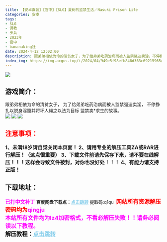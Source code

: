 ```yaml
---
title: 【安卓直装】【官中】【SLG】夏树的监禁生活／Nasuki Prison Life
categories: 安卓
tags:
- SLG
- 调教
- 步兵
- 2023年
- 官中
- bananaking社
date: 2024-4-12 12:02:00
description: 跟弟弟相依为命的清贫女子，为了给弟弟吃药治病而被人监禁强迫卖淫，不停挣扎以脱身淫窟并将坏人绳之以法为目标监禁卖*求生的故事。
index_img: https://img.acgus.top/i/2024/04/949e5f98efb848d363c692159654ccdf.webp
---
```

![](https://img.acgus.top/i/2024/04/949e5f98efb848d363c692159654ccdf.webp)
## 游戏简介：
跟弟弟相依为命的清贫女子，
为了给弟弟吃药治病而被人监禁强迫卖淫，
不停挣扎以脱身淫窟并将坏人绳之以法为目标
监禁卖*求生的故事。
<br>
![](https://img.acgus.top/i/2024/04/822a32a98f2d10c982b89e4ac09a4181.webp)
![](https://img.acgus.top/i/2024/04/6088a181a45345b82935313cdd74aac0.webp)
![](https://img.acgus.top/i/2024/04/5d4d83b5f6141f0ee9a38781f9f7d050.webp)





## <font color=#FF0000 >注意事项：</font>
<font size=3><b>1、未满18岁请自觉关闭本页面！
2、请用专业的解压工具ZA或RAR进行解压！（这点很重要）
3、下载文件前请先保存下来，请不要在线解压！！！这样会导致文件被封，对你也没好处！！！
4、有能力请支持正版！</b></font>

## 下载地址：
<font color=#FF00FF size=3><b>已打中文补丁</b></font>
<b>百度网盘下载点：</b><a href="https://pan.baidu.com/s/1pLGbeWJwVYfsI5zc8dPVqQ?pwd=q1qu" style="color: #87CEEB;"><b>点击跳转</b></a> 提取码:q1qu
<a style="padding: 0" href="https://post.qingju.org/AD/"><img style="max-width:100%" src="https://img.acgus.top/i/2024/07/478f689b8021d8d499ab43d21acf137a.gif" alt=""></a>
<b><font color=#FF0000 size=4>网站所有资源解压密码均为</b></font><b><font color=#FF00FF size=4>qingju</font><font color=#FF0000 ></font></b><br><b><font color=#FF00FF size=4>本站所有文件均为lz4加密格式，不看必解压失败！！请务必阅读以下教程。</b></font><br><b><font color=#000 size=4>解压教程：</b><a href="https://post.qingju.org/tutorial/000/" style="color: #87CEEB;"><b>点击跳转</b></a>